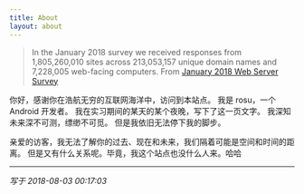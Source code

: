 ```yaml
---
title: About
layout: about
---
```


> In the January 2018 survey we received responses from 1,805,260,010 sites across 213,053,157 unique domain names and 7,228,005 web-facing computers. 
> From [January 2018 Web Server Survey](https://news.netcraft.com/archives/2018/01/19/january-2018-web-server-survey.html)


你好，感谢你在浩航无穷的互联网海洋中，访问到本站点。
我是 rosu，一个 Android 开发者。
我在实习期间的某天的某个夜晚，写下了这一页文字。
我深知未来深不可测，缥缈不可觅。
但是我依旧无法停下我的脚步。

亲爱的访客，我无法了解你的过去、现在和未来，我们隔着可能是空间和时间的距离。
但是又有什么关系呢。毕竟，我这个站点也没什么人来。哈哈

-----
*写于 2018-08-03 00:17:03*


